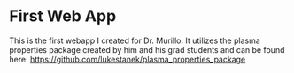 # First Web App
This is the first webapp I created for Dr. Murillo. It utilizes the plasma properties package created by him and his grad students and can be found here: https://github.com/lukestanek/plasma_properties_package
